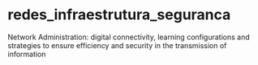 # redes_infraestrutura_seguranca
Network Administration: digital connectivity, learning configurations and strategies to ensure efficiency and security in the transmission of information

